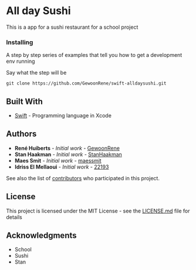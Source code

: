 
# All day Sushi

This is a app for a sushi restaurant for a school project

### Installing

A step by step series of examples that tell you how to get a development env running

Say what the step will be

```
git clone https://github.com/GewoonRene/swift-alldaysushi.git
```

## Built With

* [Swift](https://developer.apple.com/swift/) - Programming language in Xcode


## Authors

* **René Huiberts** - *Initial work* - [GewoonRene](https://github.com/GewoonRene)
* **Stan Haakman** - *Initial work* - [StanHaakman](https://github.com/StanHaakman)
* **Maes Smit** - *Initial work* - [maessmit](https://github.com/maessmit)
* **Idriss El Mellaoui** - *Initial work* - [22193](https://github.com/22193)

See also the list of [contributors](https://github.com/your/project/contributors) who participated in this project.

## License

This project is licensed under the MIT License - see the [LICENSE.md](LICENSE.md) file for details

## Acknowledgments

* School
* Sushi
* Stan
